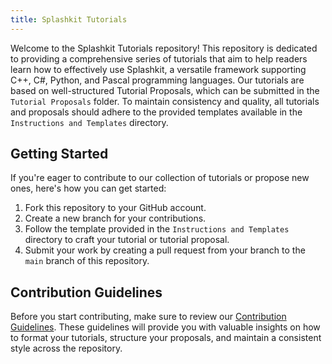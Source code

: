 ```yaml
---
title: Splashkit Tutorials
---
```


Welcome to the Splashkit Tutorials repository! This repository is dedicated to providing a
comprehensive series of tutorials that aim to help readers learn how to effectively use Splashkit, a
versatile framework supporting C++, C#, Python, and Pascal programming languages. Our tutorials are
based on well-structured Tutorial Proposals, which can be submitted in the `Tutorial Proposals`
folder. To maintain consistency and quality, all tutorials and proposals should adhere to the
provided templates available in the `Instructions and Templates` directory.

## Getting Started

If you're eager to contribute to our collection of tutorials or propose new ones, here's how you can
get started:

1. Fork this repository to your GitHub account.
2. Create a new branch for your contributions.
3. Follow the template provided in the `Instructions and Templates` directory to craft your tutorial
   or tutorial proposal.
4. Submit your work by creating a pull request from your branch to the `main` branch of this
   repository.

## Contribution Guidelines

Before you start contributing, make sure to review our
[Contribution Guidelines](link-to-contribution-guidelines.md). These guidelines will provide you
with valuable insights on how to format your tutorials, structure your proposals, and maintain a
consistent style across the repository.
